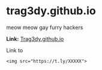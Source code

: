 # trag3dy.github.io
meow meow gay furry hackers

**Link:** [Trag3dy.github.io](https://Trag3dy.github.io)

Link to 

`<img src="https://t.ly/XXXXX">`
